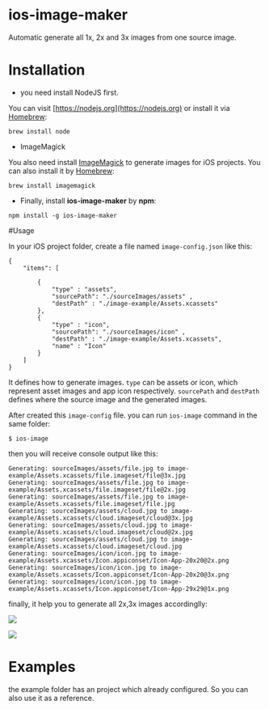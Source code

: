 # ios-image-maker
Automatic generate all 1x, 2x and 3x images from one source image.

# Installation

* you need install NodeJS first. 

You can visit [https://nodejs.org](https://nodejs.org) or install it via [Homebrew](http://brew.sh/):

```
brew install node
```

* ImageMagick 

You also need install [ImageMagick](http://www.imagemagick.org/script/index.php) to generate images for iOS projects. You can also install it by [Homebrew](http://brew.sh/):

```
brew install imagemagick
```

* Finally, install **ios-image-maker** by **npm**:

```
npm install -g ios-image-maker
```
#Usage

In your iOS project folder, create a file named `image-config.json` like this:

```
{
	"items": [

		{
			"type" : "assets",
			"sourcePath": "./sourceImages/assets" ,
			"destPath" : "./image-example/Assets.xcassets"
		},
		{
			"type" : "icon",
			"sourcePath": "./sourceImages/icon" ,
			"destPath" : "./image-example/Assets.xcassets",
			"name" : "Icon"
		}
	]
}
```
It defines how to generate images. `type` can be assets or icon, which represent asset images and app icon respectively. `sourcePath` and `destPath` defines 
where the source image and the generated images.

After created this `image-config` file. you can run `ios-image` command in the same folder:

```
$ ios-image
```

then you will receive console output like this:

```
Generating: sourceImages/assets/file.jpg to image-example/Assets.xcassets/file.imageset/file@3x.jpg
Generating: sourceImages/assets/file.jpg to image-example/Assets.xcassets/file.imageset/file@2x.jpg
Generating: sourceImages/assets/file.jpg to image-example/Assets.xcassets/file.imageset/file.jpg
Generating: sourceImages/assets/cloud.jpg to image-example/Assets.xcassets/cloud.imageset/cloud@3x.jpg
Generating: sourceImages/assets/cloud.jpg to image-example/Assets.xcassets/cloud.imageset/cloud@2x.jpg
Generating: sourceImages/assets/cloud.jpg to image-example/Assets.xcassets/cloud.imageset/cloud.jpg
Generating: sourceImages/icon/icon.jpg to image-example/Assets.xcassets/Icon.appiconset/Icon-App-20x20@2x.png
Generating: sourceImages/icon/icon.jpg to image-example/Assets.xcassets/Icon.appiconset/Icon-App-20x20@3x.png
Generating: sourceImages/icon/icon.jpg to image-example/Assets.xcassets/Icon.appiconset/Icon-App-29x29@1x.png
```

finally, it help you to generate all 2x,3x images accordinglly:

![](https://github.com/swiftcafex/ios-image-maker/blob/master/resources/1.png)

![](https://github.com/swiftcafex/ios-image-maker/blob/master/resources/2.png)

# Examples

the example folder has an project which already configured. So you can also use it as a reference.





